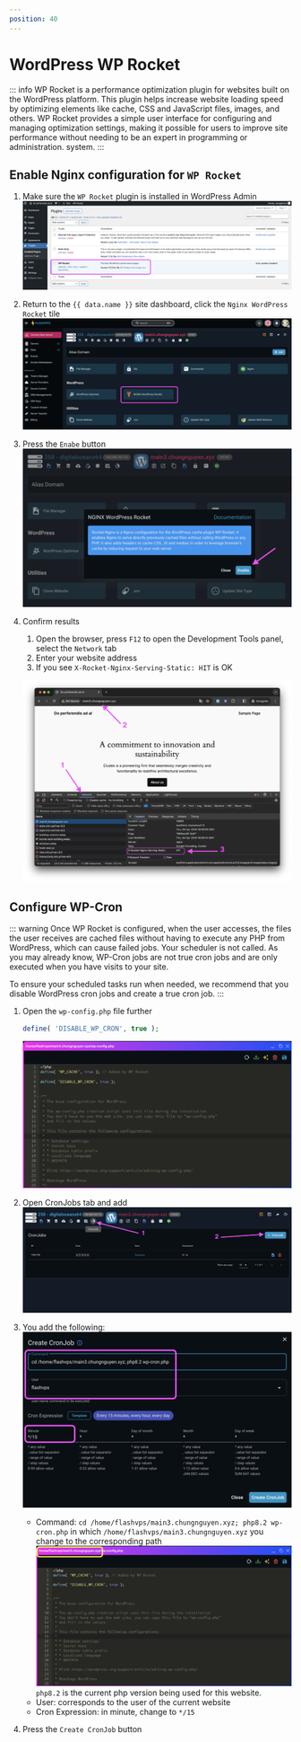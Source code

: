 ```yaml
---
position: 40
---
```


<script setup>
import { data } from '../../.vitepress/config.data.ts'
</script>

# WordPress WP Rocket

::: info
WP Rocket is a performance optimization plugin for websites built on the WordPress platform. This plugin helps increase website loading speed by optimizing elements like cache, CSS and JavaScript files, images, and others. WP Rocket provides a simple user interface for configuring and managing optimization settings, making it possible for users to improve site performance without needing to be an expert in programming or administration. system.
:::

## Enable Nginx configuration for `WP Rocket`

1. Make sure the `WP Rocket` plugin is installed in WordPress Admin
   ![](<../../images/docs/vi/site/wp-rocket/Screenshot 2024-04-05 at 3.32.13.png>)
2. Return to the `{{ data.name }}` site dashboard, click the `Nginx WordPress Rocket` tile
   ![](<../../images/docs/vi/site/wp-rocket/Screenshot 2024-04-05 at 3.45.05.png>)
3. Press the `Enabe` button
   ![](<../../images/docs/vi/site/wp-rocket/Screenshot 2024-04-05 at 3.45.38.png>)
4. Confirm results

    1. Open the browser, press `F12` to open the Development Tools panel, select the `Network` tab
    2. Enter your website address
    3. If you see `X-Rocket-Nginx-Serving-Static: HIT` is OK

    ![](<../../images/docs/vi/site/wp-rocket/Screenshot 2024-04-05 at 3.46.37.png>)

## Configure WP-Cron

::: warning
Once WP Rocket is configured, when the user accesses, the files the user receives are cached files without having to execute any PHP from WordPress, which can cause failed jobs. Your scheduler is not called. As you may already know, WP-Cron jobs are not true cron jobs and are only executed when you have visits to your site.

To ensure your scheduled tasks run when needed, we recommend that you disable WordPress cron jobs and create a true cron job.
:::

1. Open the `wp-config.php` file further

    ```php
    define( 'DISABLE_WP_CRON', true );
    ```

    ![](<../../images/docs/vi/site/wp-rocket/Screenshot 2024-04-05 at 15.57.24.png>)

2. Open CronJobs tab and add
   ![](<../../images/docs/vi/site/wp-rocket/Screenshot 2024-04-05 at 16.02.27.png>)

3. You add the following:
   ![](<../../images/docs/vi/site/wp-rocket/Screenshot 2024-04-05 at 16.03.55.png>)
    - Command: `cd /home/flashvps/main3.chungnguyen.xyz; php8.2 wp-cron.php` in which `/home/flashvps/main3.chungnguyen.xyz` you change to the corresponding path
      ![](<../../images/docs/vi/site/wp-rocket/Screenshot 2024-04-05 at 15.57.24-1.png>)
      `php8.2` is the current php version being used for this website.
    - User: corresponds to the user of the current website
    - Cron Expression: in minute, change to `*/15`
4. Press the `Create CronJob` button
